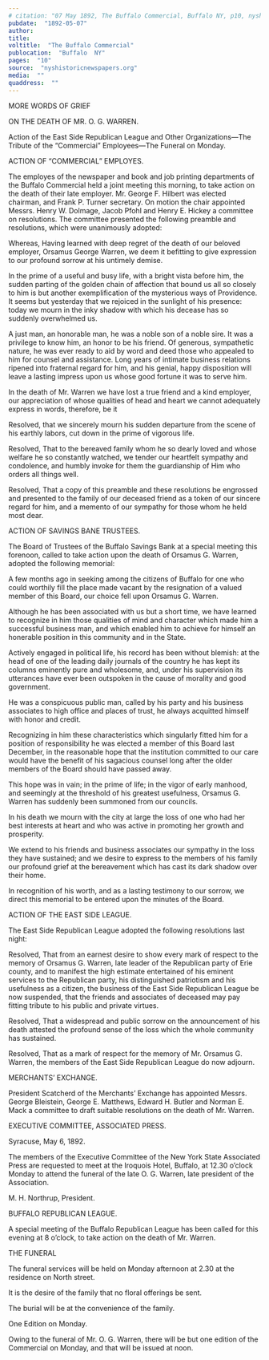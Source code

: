 ```yaml
---
# citation: "07 May 1892, The Buffalo Commercial, Buffalo NY, p10, nyshistoricnewspapers.org."
pubdate:  "1892-05-07"
author: 
title: 
voltitle:  "The Buffalo Commercial"
publocation:  "Buffalo  NY"
pages:  "10"
source:  "nyshistoricnewspapers.org"
media:  ""
quaddress:  ""
---
```

MORE WORDS OF GRIEF 

ON THE DEATH OF MR. O. G. WARREN. 

Action of the East Side Republican League and Other Organizations—The Tribute of the “Commerciai” Employees—The Funeral on Monday. 

ACTION OF “COMMERCIAL” EMPLOYES. 

The employes of the newspaper and book and job printing departments of the Buffalo Commercial held a joint meeting this morning, to take action on the death of their late employer. Mr. George F. Hilbert was elected chairman, and Frank P. Turner secretary. On motion the chair appointed Messrs. Henry W. Dolmage, Jacob Pfohl and Henry E. Hickey a committee on resolutions. The committee presented the following preamble and resolutions, which were unanimously adopted: 

Whereas, Having learned with deep regret of the death of our beloved employer, Orsamus George Warren, we deem it befitting to give expression to our profound sorrow at his untimely demise. 

In the prime of a useful and busy life, with a bright vista before him, the sudden parting of the golden chain of affection that bound us all so closely to him is but another exemplification of the mysterious ways of Providence. It seems but yesterday that we rejoiced in the sunlight of his presence: today we mourn in the inky shadow with which his decease has so suddenly overwhelmed us. 

A just man, an honorable man, he was a noble son of a noble sire. It was a privilege to know him, an honor to be his friend. Of generous, sympathetic nature, he was ever ready to aid by word and deed those who appealed to him for counsel and assistance. Long years of intimate business relations ripened into fraternal regard for him, and his genial, happy disposition will leave a lasting impress upon us whose good fortune it was to serve him. 

In the death of Mr. Warren we have lost a true friend and a kind employer, our appreciation of whose qualities of head and heart we cannot adequately express in words, therefore, be it 

Resolved, that we sincerely mourn his sudden departure from the scene of his earthly labors, cut down in the prime of vigorous life. 

Resolved, That to the bereaved family whom he so dearly loved and whose welfare he so constantly watched, we tender our heartfelt sympathy and condolence, and humbly invoke for them the guardianship of Him who orders all things well. 

Resolved, That a copy of this preamble and these resolutions be engrossed and presented to the family of our deceased friend as a token of our sincere regard for him, and a memento of our sympathy for those whom he held most dear. 

ACTION OF SAVINGS BANE TRUSTEES. 

The Board of Trustees of the Buffalo Savings Bank at a special meeting this forenoon, called to take action upon the death of Orsamus G. Warren, adopted the following memorial: 

A few months ago in seeking among the citizens of Buffalo for one who could worthily fill the place made vacant by the resignation of a valued member of this Board, our choice fell upon Orsamus G. Warren. 

Although he has been associated with us but a short time, we have learned to recognize in him those qualities of mind and character which made him a successful business man, and which enabled him to achieve for himself an honerable position in this community and in the State. 

Actively engaged in political life, his record has been without blemish: at the head of one of the leading daily journals of the country he has kept its columns eminently pure and wholesome, and, under his supervision its utterances have ever been outspoken in the cause of morality and good government. 

He was a conspicuous public man, called by his party and his business associates to high office and places of trust, he always acquitted himself with honor and credit.  

Recognizing in him these characteristics which singularly fitted him for a position of responsibility he was elected a member of this Board last December, in the reasonable hope that the institution committed to our care would have the benefit of his sagacious counsel long after the older members of the Board should have passed away. 

This hope was in vain; in the prime of life; in the vigor of early manhood, and seemingly at the threshold of his greatest usefulness, Orsamus G. Warren has suddenly been summoned from our councils. 

In his death we mourn with the city at large the loss of one who had her best interests at heart and who was active in promoting her growth and prosperity. 

We extend to his friends and business associates our sympathy in the loss they have sustained; and we desire to express to the members of his family our profound grief at the bereavement which has cast its dark shadow over their home. 

In recognition of his worth, and as a lasting testimony to our sorrow, we direct this memorial to be entered upon the minutes of the Board. 

ACTION OF THE EAST SIDE LEAGUE. 

The East Side Republican League adopted the following resolutions last night: 

Resolved, That from an earnest desire to show every mark of respect to the memory of Orsamus G. Warren, late leader of the Republican party of Erie county, and to manifest the high estimate entertained of his eminent services to the Republican party, his distinguished patriotism and his usefulness as a citizen, the business of the East Side Republican League be now suspended, that the friends and associates of deceased may pay fitting tribute to his public and private virtues. 

Resolved, That a widespread and public sorrow on the announcement of his death attested the profound sense of the loss which the whole community has sustained. 

Resolved, That as a mark of respect for the memory of Mr. Orsamus G. Warren, the members of the East Side Republican League do now adjourn. 

MERCHANTS’ EXCHANGE. 

President Scatcherd of the Merchants’ Exchange has appointed Messrs. George Bleistein, George E. Matthews, Edward H. Butler and Norman E. Mack a committee to draft suitable resolutions on the death of Mr. Warren. 

EXECUTIVE COMMITTEE, ASSOCIATED PRESS. 

Syracuse, May 6, 1892. 

The members of the Executive Committee of the New York State Associated Press are requested to meet at the Iroquois Hotel, Buffalo, at 12.30 o’clock Monday to attend the funeral of the late O. G. Warren, late president of the Association. 

M. H. Northrup, President. 

BUFFALO REPUBLICAN LEAGUE. 

A special meeting of the Buffalo Republican League has been called for this evening at 8 o’clock, to take action on the death of Mr. Warren.

THE FUNERAL

The funeral services will be held on Monday afternoon at 2.30 at the residence on North street. 

It is the desire of the family that no floral offerings be sent. 

The burial will be at the convenience of the family.

One Edition on Monday. 

Owing to the funeral of Mr. O. G. Warren, there will be but one edition of the Commercial on Monday, and that will be issued at noon. 

